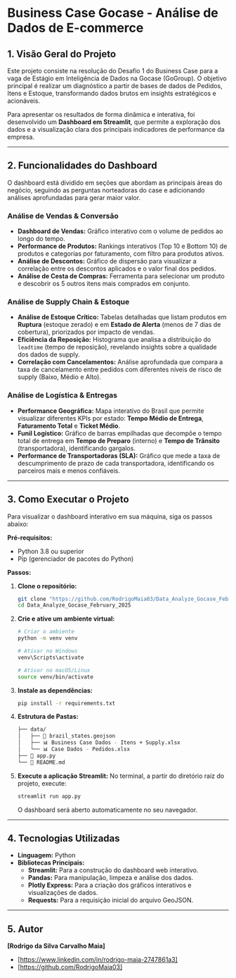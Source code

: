 # Business Case Gocase - Análise de Dados de E-commerce

## 1. Visão Geral do Projeto

Este projeto consiste na resolução do Desafio 1 do Business Case para a vaga de Estágio em Inteligência de Dados na Gocase (GoGroup). O objetivo principal é realizar um diagnóstico a partir de bases de dados de Pedidos, Itens e Estoque, transformando dados brutos em insights estratégicos e acionáveis.

Para apresentar os resultados de forma dinâmica e interativa, foi desenvolvido um **Dashboard em Streamlit**, que permite a exploração dos dados e a visualização clara dos principais indicadores de performance da empresa.

---

## 2. Funcionalidades do Dashboard

O dashboard está dividido em seções que abordam as principais áreas do negócio, seguindo as perguntas norteadoras do case e adicionando análises aprofundadas para gerar maior valor.

### Análise de Vendas & Conversão
- **Dashboard de Vendas:** Gráfico interativo com o volume de pedidos ao longo do tempo.
- **Performance de Produtos:** Rankings interativos (Top 10 e Bottom 10) de produtos e categorias por faturamento, com filtro para produtos ativos.
- **Análise de Descontos:** Gráfico de dispersão para visualizar a correlação entre os descontos aplicados e o valor final dos pedidos.
- **Análise de Cesta de Compras:** Ferramenta para selecionar um produto e descobrir os 5 outros itens mais comprados em conjunto.

### Análise de Supply Chain & Estoque
- **Análise de Estoque Crítico:** Tabelas detalhadas que listam produtos em **Ruptura** (estoque zerado) e em **Estado de Alerta** (menos de 7 dias de cobertura), priorizados por impacto de vendas.
- **Eficiência da Reposição:** Histograma que analisa a distribuição do `leadtime` (tempo de reposição), revelando insights sobre a qualidade dos dados de supply.
- **Correlação com Cancelamentos:** Análise aprofundada que compara a taxa de cancelamento entre pedidos com diferentes níveis de risco de supply (Baixo, Médio e Alto).

### Análise de Logística & Entregas
- **Performance Geográfica:** Mapa interativo do Brasil que permite visualizar diferentes KPIs por estado: **Tempo Médio de Entrega**, **Faturamento Total** e **Ticket Médio**.
- **Funil Logístico:** Gráfico de barras empilhadas que decompõe o tempo total de entrega em **Tempo de Preparo** (interno) e **Tempo de Trânsito** (transportadora), identificando gargalos.
- **Performance de Transportadoras (SLA):** Gráfico que mede a taxa de descumprimento de prazo de cada transportadora, identificando os parceiros mais e menos confiáveis.

---

## 3. Como Executar o Projeto

Para visualizar o dashboard interativo em sua máquina, siga os passos abaixo:

**Pré-requisitos:**
- Python 3.8 ou superior
- Pip (gerenciador de pacotes do Python)

**Passos:**

1.  **Clone o repositório:**
    ```bash
    git clone "https://github.com/RodrigoMaia03/Data_Analyze_Gocase_February_2025.git"
    cd Data_Analyze_Gocase_February_2025
    ```

2.  **Crie e ative um ambiente virtual:**
    ```bash
    # Criar o ambiente
    python -m venv venv

    # Ativar no Windows
    venv\Scripts\activate

    # Ativar no macOS/Linux
    source venv/bin/activate
    ```

3.  **Instale as dependências:**
    ```bash
    pip install -r requirements.txt
    ```

4.  **Estrutura de Pastas:**
    ```bash
    ├── data/
    │   ├── 📄 brazil_states.geojson
    │   ├── 📊 Business Case Dados - Itens + Supply.xlsx
    │   └── 📊 Case Dados - Pedidos.xlsx
    ├── 🐍 app.py
    └── 📝 README.md
    ```

5.  **Execute a aplicação Streamlit:**
    No terminal, a partir do diretório raiz do projeto, execute:
    ```bash
    streamlit run app.py
    ```
    O dashboard será aberto automaticamente no seu navegador.

---

## 4. Tecnologias Utilizadas

- **Linguagem:** Python
- **Bibliotecas Principais:**
  - **Streamlit:** Para a construção do dashboard web interativo.
  - **Pandas:** Para manipulação, limpeza e análise dos dados.
  - **Plotly Express:** Para a criação dos gráficos interativos e visualizações de dados.
  - **Requests:** Para a requisição inicial do arquivo GeoJSON.

---

## 5. Autor

**[Rodrigo da Silva Carvalho Maia]**

- [https://www.linkedin.com/in/rodrigo-maia-2747861a3]
- [https://github.com/RodrigoMaia03]
